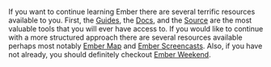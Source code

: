 If you want to continue learning Ember there are several terrific resources available to you. First, the [Guides](https://guides.emberjs.com), the [Docs](http://emberjs.com/api/), and the [Source](https://github.com/emberjs/ember.js) are the most valuable tools that you will ever have access to. If you would like to continue with a more structured approach there are several resources available perhaps most notably [Ember Map](https://embermap.com/) and [Ember Screencasts](https://www.emberscreencasts.com/). Also, if you have not already, you should definitely checkout [Ember Weekend](http://emberweekend.com/episodes).
